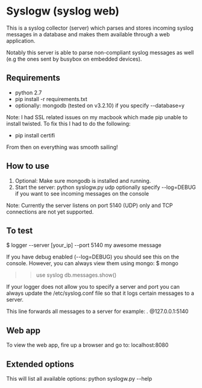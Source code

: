 Syslogw (syslog web)
=====================
This is a syslog collector (server) which parses and stores incoming syslog messages in a database and makes them available
through a web application.

Notably this server is able to parse non-compliant syslog messages as well (e.g the ones sent by busybox on embedded devices).

Requirements
-------------
* python 2.7 
* pip install -r requirements.txt
* optionally: mongodb (tested on v3.2.10) if you specify --database=y

Note:
I had SSL related issues on my macbook which made pip unable to install twisted.
To fix this I had to do the following:
* pip install certifi

From then on everything was smooth sailing!

How to use
-----------
1. Optional: Make sure mongodb is installed and running.
2. Start the server:
    python syslogw.py udp
        optionally specify --log=DEBUG if you want to see incoming messages on the console

Note:
Currently the server listens on port 5140 (UDP) only and TCP connections are not yet supported.

To test
-------
$  logger --server [your_ip] --port 5140 my awesome message

If you have debug enabled (--log=DEBUG) you should see this on the console.
However, you can always view them using mongo:
$ mongo
>> use syslog
>> db.messages.show()

If your logger does not allow you to specify a server and port you can always 
update the /etc/syslog.conf file so that it logs certain messages to a server.

This line forwards all messages to a server for example:
*.* 			@127.0.0.1:5140

Web app
--------
To view the web app, fire up a browser and go to:
localhost:8080

Extended options
----------------
This will list all available options:
	python syslogw.py --help
